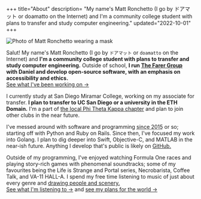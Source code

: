 +++
title="About"
description= "My name's Matt Ronchetto (I go by ドアマット or doamatto on the Internet) and I'm a community college student with plans to transfer and study computer engineering."
updated="2022-10-01"
+++

<img src="/img/profile_wide.jpg" alt="Photo of Matt Ronchetto wearing a mask" loading="lazy" />

Salut! My name's Matt Ronchetto (I go by `ドアマット` or `doamatto` on the Internet) and **I'm a community college student with plans to transfer and study computer engineering.** Outside of school, **I run [The Farer Group](https://farer.group) with Daniel and develop open-source software, with an emphasis on accessibility and ethics.**<br/>
[See what I've been working on &rarr;](/work)

I currently study at San Diego Miramar College, working on my associate for transfer. **I plan to transfer to UC San Diego or a university in the ETH Domain.** I'm a part of [the local Phi Theta Kappa chapter](https://ptk.org) and plan to join other clubs in the near future.<br/>
<!--[See my CV &rarr;](@/cv)-->

I've messed around with software and programming <abbr title="about 7 years">since 2015</abbr> or so; starting off with Python and Ruby on Rails. Since then, I've focused my work into Golang. I plan to dig deeper into Swift, Objective-C, and MATLAB in the near-ish future. Anything I develop that's public is likely on [GitHub.](https://github.com/doamatto)

Outside of my programming, I've enjoyed watching Formula One races and playing story-rich games with phenomenal soundtracks; some of my favourites being the Life is Strange and Portal series, Necrobarista, Coffee Talk, and VA-11 HALL-A. I spend my free time listening to music of just about every genre and [drawing people and scenery.](/art)<br/>
[See what I'm listening to &rarr;](https://www.last.fm/user/doamatto) and [see my plans for the world &rarr;](/bucket)
